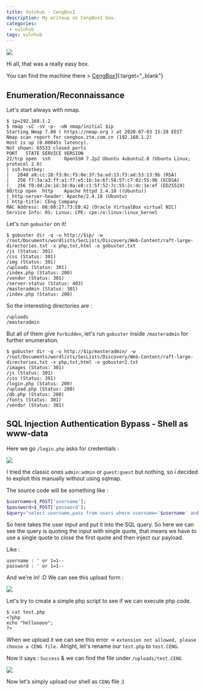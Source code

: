 ```yaml
---
title: Vulnhub - CengBox1
description: My writeup on CengBox1 box.
categories:
 - vulnhub
tags: vulnhub
---
```


![](https://i.imgur.com/9GTOe3V.png)

Hi all, that was a really easy box.

You can find the machine there > [CengBox1](https://www.vulnhub.com/entry/cengbox-1,475/){:target="_blank"}

## Enumeration/Reconnaissance

Let's start always with nmap.

```
$ ip=192.168.1.2
$ nmap -sC -sV -p- -oN nmap/initial $ip
Starting Nmap 7.80 ( https://nmap.org ) at 2020-07-03 15:28 EEST
Nmap scan report for cengbox.zte.com.cn (192.168.1.2)
Host is up (0.00045s latency).
Not shown: 65533 closed ports
PORT   STATE SERVICE VERSION
22/tcp open  ssh     OpenSSH 7.2p2 Ubuntu 4ubuntu2.8 (Ubuntu Linux; protocol 2.0)
| ssh-hostkey: 
|   2048 a9:cc:28:f3:8c:f5:0e:3f:5a:ed:13:f3:ad:53:13:9b (RSA)
|   256 f7:3a:a3:ff:a1:f7:e5:1b:1e:6f:58:5f:c7:02:55:9b (ECDSA)
|_  256 f0:dd:2e:1d:3d:0a:e8:c1:5f:52:7c:55:2c:dc:1e:ef (ED25519)
80/tcp open  http    Apache httpd 2.4.18 ((Ubuntu))
|_http-server-header: Apache/2.4.18 (Ubuntu)
|_http-title: CEng Company
MAC Address: 08:00:27:73:EB:42 (Oracle VirtualBox virtual NIC)
Service Info: OS: Linux; CPE: cpe:/o:linux:linux_kernel
```

Let's run `gobuster` on it!

```
$ gobuster dir -q -u http://$ip/ -w /root/Documents/wordlists/SecLists/Discovery/Web-Content/raft-large-directories.txt -x php,txt,html -o gobuster.txt
/js (Status: 301)
/css (Status: 301)
/img (Status: 301)
/uploads (Status: 301)
/index.php (Status: 200)
/vendor (Status: 301)
/server-status (Status: 403)
/masteradmin (Status: 301)
/index.php (Status: 200)
```

So the interesting directories are :

```
/uploads
/masteradmin
```

But all of them give `Forbidden`, let's run `gobuster` inside `/masteradmin` for further enumeration.

```
$ gobuster dir -q -u http://$ip/masteradmin/ -w /root/Documents/wordlists/SecLists/Discovery/Web-Content/raft-large-directories.txt -x php,txt,html -o gobuster2.txt
/images (Status: 301)
/js (Status: 301)
/css (Status: 301)
/login.php (Status: 200)
/upload.php (Status: 200)
/db.php (Status: 200)
/fonts (Status: 301)
/vendor (Status: 301)
```

## SQL Injection Authentication Bypass - Shell as www-data

Here we go `/login.php` asks for credentials :

![](https://i.imgur.com/9zmQYvL.png)

I tried the classic ones `admin:admin` or `guest:guest` but nothing, so i decided to exploit this manually without using sqlmap.

The source code will be something like :

```php
$username=$_POST['username'];
$password=$_POST['password'];
$query="select username,pass from users where username='$username' and password='$password' limit 0,1";
```

So here takes the user input and put it into the SQL query. So here we can see the query is quoting the input with single quote, that means we have to use a single quote to close the first quote and then inject our payload.

Like :

```
username : ' or 1=1--
password : ' or 1=1--
```

And we're in! :D We can see this upload form :

![](https://i.imgur.com/uqlojG4.png)

Let's try to create a simple php script to see if we can execute php code.

```
$ cat test.php 
<?php
echo "hellooooo";
?>
```

When we upload it we can see this error -> `extension not allowed, please choose a CENG file.` Alright, let's rename our `test.php` to `test.CENG`.

Now it says : `Success` & we can find the file under `/uploads/test.CENG`

![](https://i.imgur.com/WOf5Kow.png)

Now let's simply upload our shell as `CENG` file :)


